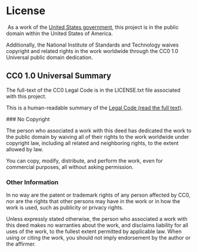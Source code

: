 # License
​
As a work of the [United States government](https://www.usa.gov/), this project is in the public domain within the United States of America.

Additionally, the National Institute of Standards and Technology waives copyright and related rights in the work worldwide through the CC0 1.0 Universal public domain dedication.

## CC0 1.0 Universal Summary

The full-text of the CC0 Legal Code is in the LICENSE.txt file associated with this project.

This is a human-readable summary of the [Legal Code (read the full text)](https://creativecommons.org/publicdomain/zero/1.0/legalcode).

​### No Copyright

The person who associated a work with this deed has dedicated the work to the public domain by waiving all of their rights to the work worldwide under copyright law, including all related and neighboring rights, to the extent allowed by law.

You can copy, modify, distribute, and perform the work, even for commercial purposes, all without asking permission.
​
### Other Information

In no way are the patent or trademark rights of any person affected by CC0, nor are the rights that other persons may have in the work or in how the work is used, such as publicity or privacy rights.

Unless expressly stated otherwise, the person who associated a work with this deed makes no warranties about the work, and disclaims liability for all uses of the work, to the fullest extent permitted by applicable law. When using or citing the work, you should not imply endorsement by the author or the affirmer.
